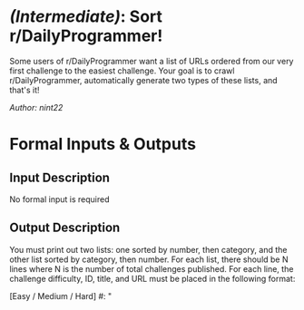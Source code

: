 

# _(Intermediate)_: Sort r/DailyProgrammer!

Some users of r/DailyProgrammer want a list of URLs ordered from our very first challenge to the easiest challenge. Your goal is to crawl r/DailyProgrammer, automatically generate two types of these lists, and that's it!

_Author: nint22_

# Formal Inputs & Outputs

## Input Description

No formal input is required

## Output Description

You must print out two lists: one sorted by number, then category, and the other list sorted by category, then number. For each list, there should be N lines where N is the number of total challenges published. For each line, the challenge difficulty, ID, title, and URL must be placed in the following format:

[Easy / Medium / Hard] #<ID>: "<Title>" <URL>

To clarify on the two lists required, the first must be like the following:

    ...
    [Easy] #101: "Some Title" http://www.reddit.com/...
    [Intermediate] #101: "Some Title" http://www.reddit.com/...
    [Hard] #101: "Some Title" http://www.reddit.com/...
    ...

List two:

    ...
    [Easy] #101: "Some Title" http://www.reddit.com/...
    [Easy] #102: "Some Title" http://www.reddit.com/...
    [Easy] #103: "Some Title" http://www.reddit.com/...
    ...

# Sample Inputs & Outputs

## Sample Input

None needed

## Sample Output

None needed

# Challenge Input

None needed

## Challenge Input Solution

None needed

# Note

Google around for the Reddit API documentation and related crawler libraries. It might save you quite a bit of low-level parsing!

